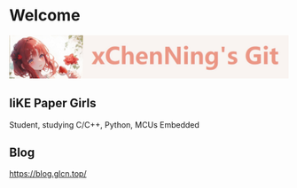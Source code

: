 # Welcome

![README](README.jpg)

## liKE Paper Girls

Student, studying C/C++, Python, MCUs Embedded

## Blog

https://blog.glcn.top/